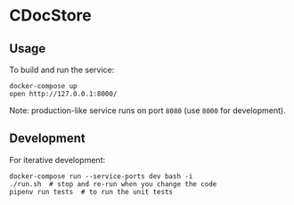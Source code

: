 # CDocStore

## Usage

To build and run the service:
```shell
docker-compose up
open http://127.0.0.1:8000/
```
Note: production-like service runs on port `8080` (use `8000` for development).

## Development

For iterative development:
```shell
docker-compose run --service-ports dev bash -i
./run.sh  # stop and re-run when you change the code
pipenv run tests  # to run the unit tests
```
